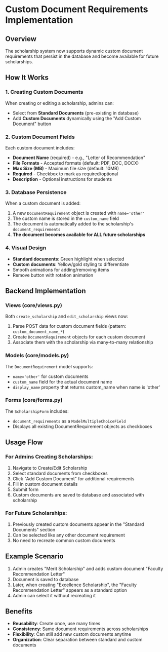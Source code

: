 # Custom Document Requirements Implementation

## Overview
The scholarship system now supports dynamic custom document requirements that persist in the database and become available for future scholarships.

## How It Works

### 1. Creating Custom Documents
When creating or editing a scholarship, admins can:
- Select from **Standard Documents** (pre-existing in database)
- Add **Custom Documents** dynamically using the "Add Custom Document" button

### 2. Custom Document Fields
Each custom document includes:
- **Document Name** (required) - e.g., "Letter of Recommendation"
- **File Formats** - Accepted formats (default: PDF, DOC, DOCX)
- **Max Size (MB)** - Maximum file size (default: 10MB)
- **Required** - Checkbox to mark as required/optional
- **Description** - Optional instructions for students

### 3. Database Persistence
When a custom document is added:
1. A new `DocumentRequirement` object is created with `name='other'`
2. The custom name is stored in the `custom_name` field
3. The document is automatically added to the scholarship's `document_requirements`
4. **The document becomes available for ALL future scholarships**

### 4. Visual Design
- **Standard documents**: Green highlight when selected
- **Custom documents**: Yellow/gold styling to differentiate
- Smooth animations for adding/removing items
- Remove button with rotation animation

## Backend Implementation

### Views (core/views.py)
Both `create_scholarship` and `edit_scholarship` views now:
1. Parse POST data for custom document fields (pattern: `custom_document_name_*`)
2. Create `DocumentRequirement` objects for each custom document
3. Associate them with the scholarship via many-to-many relationship

### Models (core/models.py)
The `DocumentRequirement` model supports:
- `name='other'` for custom documents
- `custom_name` field for the actual document name
- `display_name` property that returns custom_name when name is 'other'

### Forms (core/forms.py)
The `ScholarshipForm` includes:
- `document_requirements` as a `ModelMultipleChoiceField`
- Displays all existing DocumentRequirement objects as checkboxes

## Usage Flow

### For Admins Creating Scholarships:
1. Navigate to Create/Edit Scholarship
2. Select standard documents from checkboxes
3. Click "Add Custom Document" for additional requirements
4. Fill in custom document details
5. Submit form
6. Custom documents are saved to database and associated with scholarship

### For Future Scholarships:
1. Previously created custom documents appear in the "Standard Documents" section
2. Can be selected like any other document requirement
3. No need to recreate common custom documents

## Example Scenario
1. Admin creates "Merit Scholarship" and adds custom document "Faculty Recommendation Letter"
2. Document is saved to database
3. Later, when creating "Excellence Scholarship", the "Faculty Recommendation Letter" appears as a standard option
4. Admin can select it without recreating it

## Benefits
- **Reusability**: Create once, use many times
- **Consistency**: Same document requirements across scholarships
- **Flexibility**: Can still add new custom documents anytime
- **Organization**: Clear separation between standard and custom documents
